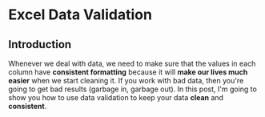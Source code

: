 # Excel Data Validation
## Introduction
Whenever we deal with data, we need to make sure that the values in each column have **consistent formatting** because it will **make our lives much easier** when we start cleaning it. If you work with bad data, then you're going to get bad results (garbage in, garbage out). In this post, I'm going to show you how to use data validation to keep your data **clean** and **consistent**.  
